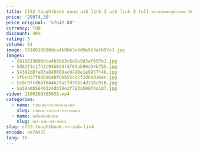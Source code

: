 ```yaml
---
title: Cf53 toughtbook สําหรับ usb link 2 usb link 3 full ระบบรถบรรทุกจําลอง Universal รถบรรทุกดีเซล Excavator เครื่องมือวินิจฉัย
price: '29974.30'
price_original: '57642.88'
currency: THB
discount: 48%
rating: 5
volume: 91
image: S818019600dca4b8bb3c6d9e9d3af697eJ.jpg
images:
  - S818019600dca4b8bb3c6d9e9d3af697eJ.jpg
  - Sd81f3c1f43c94b029fdf65ab90a94bf5S.jpg
  - S4382d8fe83a840008ac9420e1e9957f4k.jpg
  - Sf6cd37fd8b064bf0bb55cd2f2d09d164r.jpg
  - Sc0c97cd8bf644b2fa2fd39bc4d116c91B.jpg
  - Sa39a0b5646324db58e2f783a508f4a187.jpg
video: 1100209385038.mp4
categories:
  - name: รถยนต์และรถจักรยานยนต์
    slug: รถยนต-และรถจ-กรยานยนต
  - name: เครื่องมือซ่อมรถ
    slug: เคร-องม-อซ-อมรถ
slug: cf53-toughtbook-าหร-usb-link
encode: ok74t3C
lang: th
---
```

  